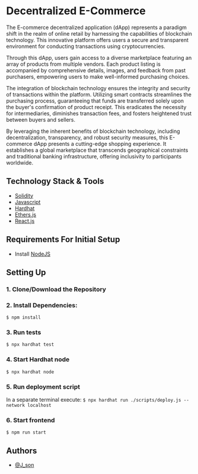 # Decentralized E-Commerce

The E-commerce decentralized application (dApp) represents a paradigm shift in the realm of online retail by harnessing the capabilities of blockchain technology. This innovative platform offers users a secure and transparent environment for conducting transactions using cryptocurrencies.

Through this dApp, users gain access to a diverse marketplace featuring an array of products from multiple vendors. Each product listing is accompanied by comprehensive details, images, and feedback from past purchasers, empowering users to make well-informed purchasing choices.

The integration of blockchain technology ensures the integrity and security of transactions within the platform. Utilizing smart contracts streamlines the purchasing process, guaranteeing that funds are transferred solely upon the buyer's confirmation of product receipt. This eradicates the necessity for intermediaries, diminishes transaction fees, and fosters heightened trust between buyers and sellers.

By leveraging the inherent benefits of blockchain technology, including decentralization, transparency, and robust security measures, this E-commerce dApp presents a cutting-edge shopping experience. It establishes a global marketplace that transcends geographical constraints and traditional banking infrastructure, offering inclusivity to participants worldwide.

## Technology Stack & Tools

- [Solidity](https://soliditylang.org/)
- [Javascript](https://www.javascript.com/)
- [Hardhat](https://hardhat.org/)
- [Ethers.js](https://docs.ethers.io/v5/)
- [React.js](https://reactjs.org/)

## Requirements For Initial Setup

- Install [NodeJS](https://nodejs.org/en/)

## Setting Up

### 1. Clone/Download the Repository

### 2. Install Dependencies:

`$ npm install`

### 3. Run tests

`$ npx hardhat test`

### 4. Start Hardhat node

`$ npx hardhat node`

### 5. Run deployment script

In a separate terminal execute:
`$ npx hardhat run ./scripts/deploy.js --network localhost`

### 6. Start frontend

`$ npm run start`

## Authors

- [@J_son ](https://github.com/tig-bbit)
